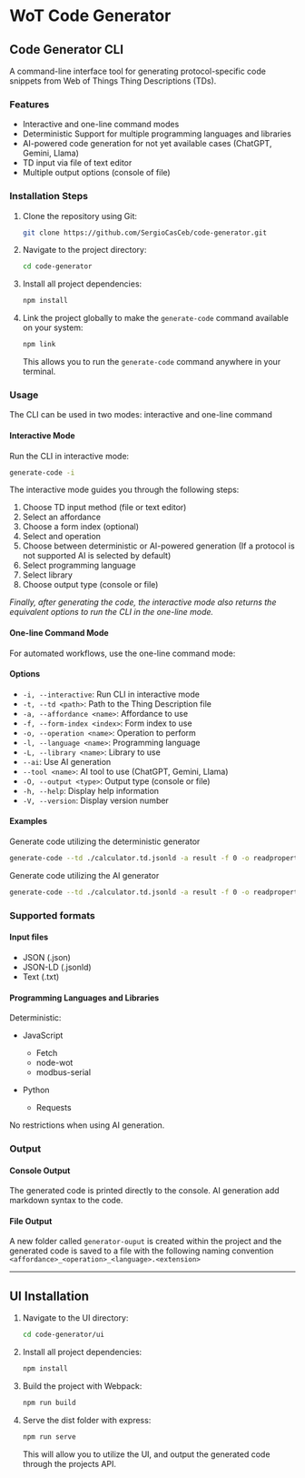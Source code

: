 # WoT Code Generator

## Code Generator CLI

A command-line interface tool for generating protocol-specific code snippets from Web of Things Thing Descriptions (TDs).

### Features

- Interactive and one-line command modes
- Deterministic Support for multiple programming languages and libraries
- AI-powered code generation for not yet available cases (ChatGPT, Gemini, Llama)
- TD input via file of text editor
- Multiple output options (console of file)

### Installation Steps

1. Clone the repository using Git:

    ```bash
    git clone https://github.com/SergioCasCeb/code-generator.git
    ```

2. Navigate to the project directory:

    ```bash
    cd code-generator
    ```

3. Install all project dependencies:

    ```bash
    npm install
    ```

4. Link the project globally to make the `generate-code` command available on your system:

    ```bash
    npm link
    ```

    This allows you to run the `generate-code` command anywhere in your terminal.

### Usage

The CLI can be used in two modes: interactive and one-line command

#### Interactive Mode

Run the CLI in interactive mode:

```bash
generate-code -i
```

The interactive mode guides you through the following steps:

1. Choose TD input method (file or text editor)
2. Select an affordance
3. Choose a form index (optional)
4. Select and operation
5. Choose between deterministic or AI-powered generation (If a protocol is not supported AI is selected by default)
6. Select programming language
7. Select library
8. Choose output type (console or file)

*Finally, after generating the code, the interactive mode also returns the equivalent options to run the CLI in the one-line mode.*

#### One-line Command Mode

For automated workflows, use the one-line command mode:

#### Options

- `-i, --interactive`: Run CLI in interactive mode
- `-t, --td <path>`: Path to the Thing Description file
- `-a, --affordance <name>`: Affordance to use
- `-f, --form-index <index>`: Form index to use
- `-o, --operation <name>`: Operation to perform
- `-l, --language <name>`: Programming language
- `-L, --library <name>`: Library to use
- `--ai`: Use AI generation
- `--tool <name>`: AI tool to use (ChatGPT, Gemini, Llama)
- `-O, --output <type>`: Output type (console or file)
- `-h, --help`: Display help information
- `-V, --version`: Display version number

#### Examples

Generate code utilizing the deterministic generator

```bash
generate-code --td ./calculator.td.jsonld -a result -f 0 -o readproperty -l javascript -L node-wot -O console
```

Generate code utilizing the AI generator

```bash
generate-code --td ./calculator.td.jsonld -a result -f 0 -o readproperty -l javascript -L axios --ai --tool chatgpt -O console
```

### Supported formats

#### Input files

- JSON (.json)
- JSON-LD (.jsonld)
- Text (.txt)

#### Programming Languages and Libraries

Deterministic:

- JavaScript
    - Fetch
    - node-wot
    - modbus-serial

- Python
    - Requests

No restrictions when using AI generation.

### Output

#### Console Output

The generated code is printed directly to the console. AI generation add markdown syntax to the code.

#### File Output

A new folder called `generator-ouput` is created within the project and the generated code is saved to a file with the following naming convention `<affordance>_<operation>_<language>.<extension>`

---

## UI Installation

1. Navigate to the UI directory:

    ```bash
    cd code-generator/ui
    ```

2. Install all project dependencies:

    ```bash
    npm install
    ```

3. Build the project with Webpack:

    ```bash
    npm run build
    ```

4. Serve the dist folder with express:

    ```bash
    npm run serve
    ```

    This will allow you to utilize the UI, and output the generated code through the projects API.
